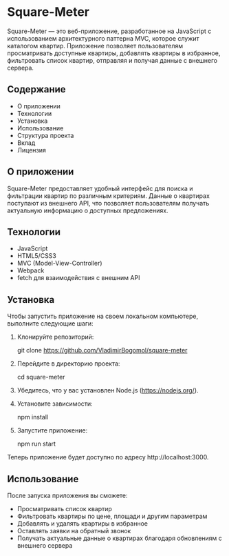 # Square-Meter

Square-Meter — это веб-приложение, разработанное на JavaScript с использованием архитектурного паттерна MVC, которое служит каталогом квартир. Приложение позволяет пользователям просматривать доступные квартиры, добавлять квартиры в избранное, фильтровать список квартир, отправляя и получая данные с внешнего сервера.

## Содержание

- О приложении
- Технологии
- Установка
- Использование
- Структура проекта
- Вклад
- Лицензия

## О приложении

Square-Meter предоставляет удобный интерфейс для поиска и фильтрации квартир по различным критериям. Данные о квартирах поступают из внешнего API, что позволяет пользователям получать актуальную информацию о доступных предложениях.

## Технологии

- JavaScript
- HTML5/CSS3
- MVC (Model-View-Controller)
- Webpack
- fetch для взаимодействия с внешним API

## Установка

Чтобы запустить приложение на своем локальном компьютере, выполните следующие шаги:

1. Клонируйте репозиторий:
   
   git clone https://github.com/VladimirBogomol/square-meter
   

2. Перейдите в директорию проекта:
   
   cd square-meter

3. Убедитесь, что у вас установлен Node.js (https://nodejs.org/).

4. Установите зависимости:
   
   npm install
   

5. Запустите приложение:
   
   npm run start
   

Теперь приложение будет доступно по адресу http://localhost:3000.

## Использование

После запуска приложения вы сможете:

- Просматривать список квартир
- Фильтровать квартиры по цене, площади и другим параметрам
- Добавлять и удалять квартиры в избранное
- Оставлять заявки на обратный звонок
- Получать актуальные данные о квартирах благодаря обновлениям с внешнего сервера
